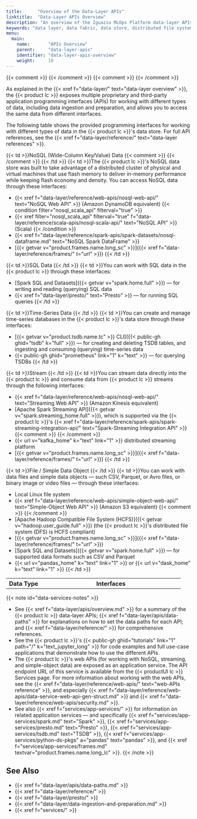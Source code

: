 ```yaml
---
title:      "Overview of the Data-Layer APIs"
linktitle:  "Data-Layer APIs Overview"
description: "An overview of the Iguazio MLOps Platform data-layer APIs for NoSQL (KV), TSDB, stream, and file/object dataa"
keywords: "data layer, data fabric, data store, distributed file system, dsf, platform data layer, platform data fabric, platform distributed file system, platform file system, file system, platform data, platform database, database, data services, data apis, platform apis, apis, nosql, kv, nosql store, kv store, nosql database, nosql tables, data streams, streams, tsdb, time-series data bases, time-series, dask, frames, v3io frames, kafka, pandas, prometheus, v3io prometheus, nuclio, presto, spark, spark dataframes, spark datasets, spark nosql dataframe, spark sql, spark streaming api, v3io tsdb, tsdb cli, tsdb nuclio functions, web apis, nosql web api, simple-object web api, streaming web api"
menu:
  main:
    name:       "APIs Overview"
    parent:     "data-layer-apis"
    identifier: "data-layer-apis-overview"
    weight:     10
---
```

{{< comment >}}<!-- [SITE-RESTRUCT] Replaces the intro/ecosystem/data-fabric.md
  data-fabric (data-layer) APIs overview.
  [TODO-SITE-RESTRUCT-P2] Edit the content and consider duplicating or moving
  to the data-layer/reference/ section.
  [TODO-SITE-RESTRUCT-P3] Check and edit the front-matter keywords. -->
{{< /comment >}}
{{< comment >}}<!-- [TODO-v3io-py-SDK] [IntInfo] (sharonl) TODO: Refer also
  to the V3IO Python SDK [DOC IG-15596]. We still need to decide how to
  document it as part of the platform doc. -->
{{< /comment >}}

As explained in the {{< xref f="data-layer/" text="data-layer overview" >}}, the {{< product lc >}} exposes multiple proprietary and third-party application programming interfaces (APIs) for working with different types of data, including data ingestion and preparation, and allows you to access the same data from different interfaces.

The following table shows the provided programming interfaces for working with different types of data in the {{< product lc >}}'s data store.
For full API references, see the {{< xref f="data-layer/reference/" text="data-layer references" >}}.

<table style="width:100%">
<tr text-align="left">
  <th style="width:20%; vertical-align:'top'; font-weight:bold;">
    Data Type
  </th>
  <th style="font-weight:bold; vertical-align:'top';">
    Interfaces
  </th>
</tr>
<tr>
  {{< td >}}NoSQL (Wide-Column Key/Value) Data
    {{< comment >}}<!-- [IntInfo] (sharonl) (12.2.18) Previously we referred
      to "Unstructured Data (NoSQL)" but Golan said it's incorrect to
      characterize NoSQL as unstructured data (it can be structured or
      unstructured, the main difference, initially, from SQL was that it
      supported distributed DBs), and it's incorrect to refer to Spark DFs
      (even only our NoSQL DF) as a solution for unstructured data because
      Spark DFs work only with structured data. Adi OKed referring simply to
      "NoSQL Data" (and to "SQL Data" in the next row). (17.4.19) I added
      "(Wide-Column Key/Value)" based on the previous v2.x v3io/tutorials
      PlatformComponents.pdf document, which was replaced with this doc page.
    -->
    {{< /comment >}}
  {{< /td >}}
  {{< td >}}The {{< product lc >}}'s NoSQL data store was built to take advantage of a distributed cluster of physical and virtual machines that use flash memory to deliver in-memory performance while keeping flash economy and density.
    You can access NoSQL data through these interfaces:

- {{< xref f="data-layer/reference/web-apis/nosql-web-api/" text="NoSQL Web API" >}} (Amazon DynamoDB equivalent)
{{< condition filter="nosql_scala_api" filterval="true" >}}
- {{< xref filter="nosql_scala_api" filterval="true" f="data-layer/reference/scala-apis/nosql-scala-api/" text="NoSQL API" >}} (Scala)
{{< /condition >}}
- {{< xref f="data-layer/reference/spark-apis/spark-datasets/nosql-dataframe.md" text="NoSQL Spark DataFrame" >}}
- [{{< getvar v="product.frames.name.long_sc" >}}]({{< xref f="data-layer/reference/frames/" t="url" >}})
  {{< /td >}}
</tr>
<tr>
  {{< td >}}SQL Data
  {{< /td >}}
  {{< td >}}You can work with SQL data in the {{< product lc >}} through these interfaces:

- [Spark SQL and Datasets]({{< getvar v="spark.home.full" >}}) &mdash; for writing and reading (querying) SQL data
- {{< xref f="data-layer/presto/" text="Presto" >}} &mdash; for running SQL queries
  {{< /td >}}
<tr>
  {{< td >}}Time-Series Data
  {{< /td >}}
  {{< td >}}You can create and manage time-series databases in the {{< product lc >}}'s data store through these interfaces:

- [{{< getvar v="product.tsdb.name.tc" >}} CLI]({{< public-gh ghid="tsdb" k="full" >}}) &mdash; for creating and deleting TSDB tables, and ingesting and consuming (querying) time-series data
- {{< public-gh ghid="prometheus" link="1" k="text" >}} &mdash; for querying TSDBs
  {{< /td >}}
</tr>
</tr>
<tr>
  {{< td >}}Stream
  {{< /td >}}
  {{< td >}}You can stream data directly into the {{< product lc >}} and consume data from {{< product lc >}} streams through the following interfaces:

- {{< xref f="data-layer/reference/web-apis/nosql-web-api/" text="Streaming Web API" >}} (Amazon Kinesis equivalent)
- [Apache Spark Streaming API]({{< getvar v="spark.streaming_home.full" >}}), which is supported via the {{< product lc >}}'s {{< xref f="data-layer/reference/spark-apis/spark-streaming-integration-api/" text="Spark-Streaming Integration API" >}}
    {{< comment >}}<!-- [c-v3ioutils-python-support] TODO: Verify the Python
      reference with Adi. Currently it's unclear whether we'll officially
      support this but our public taxi-streaming example uses this API. -->
    {{< /comment >}}
- {{< url v="kafka_home" k="text" link="1" >}} distributed streaming platform
- [{{< getvar v="product.frames.name.long_sc" >}}]({{< xref f="data-layer/reference/frames/" t="url" >}})
  {{< /td >}}
</tr>
<tr>
  {{< td >}}File / Simple Data Object
  {{< /td >}}
  {{< td >}}You can work with data files and simple data objects &mdash; such CSV, Parquet, or Avro files, or binary image or video files &mdash; through these interfaces:

- Local Linux file system
- {{< xref f="data-layer/reference/web-apis/simple-object-web-api/" text="Simple-Object Web API" >}} (Amazon S3 equivalent)
    {{< comment >}}<!-- https://aws.amazon.com/documentation/s3/ -->
    {{< /comment >}}
- [Apache Hadoop Compatible File System (HCFS)]({{< getvar v="hadoop.user_guide.full" >}}) (the {{< product lc >}}'s distributed file system (DFS) is HCFS compliant)
- [{{< getvar v="product.frames.name.long_sc" >}}]({{< xref f="data-layer/reference/frames/" t="url" >}})
- [Spark SQL and Datasets]({{< getvar v="spark.home.full" >}}) &mdash; for supported data formats such as CSV and Parquet
- {{< url v="pandas_home" k="text" link="1" >}} or {{< url v="dask_home" k="text" link="1" >}}
  {{< /td >}}
</tr>
</table>

{{< note id="data-services-notes" >}}
- See {{< xref f="data-layer/apis/overview.md" >}} for a summary of the {{< product lc >}} data-layer APIs; {{< xref f="data-layer/apis/data-paths" >}} for explanations on how to set the data paths for each API; and {{< xref f="data-layer/reference/" >}} for comprehensive references.
- See the {{< product lc >}}'s {{< public-gh ghid="tutorials" link="1" path="/" k="text_jupyter_long" >}} for code examples and full use-case applications that demonstrate how to use the different APIs.
- The {{< product lc >}}'s web APIs (for working with NoSQL, streaming, and simple-object data) are exposed as an application service.
    The API endpoint URL of this service is available from the {{< productUI lc >}} <gui-title>Services</gui-title> page.
    For more information about working with the web APIs, see the {{< xref f="data-layer/reference/web-apis/" text="web-APIs reference" >}}, and especially {{< xref f="data-layer/reference/web-apis/data-service-web-api-gen-struct.md" >}} and {{< xref f="data-layer/reference/web-apis/security.md" >}}.
- See also {{< xref f="services/app-services/" >}} for information on related application services &mdash; and specifically {{< xref f="services/app-services/spark.md" text="Spark" >}}, {{< xref f="services/app-services/presto.md" text="Presto" >}}, {{< xref f="services/app-services/tsdb.md" text="TSDB" >}}, {{< xref f="services/app-services/python-ds-pkgs" a="pandas" text="pandas" >}}, and {{< xref f="services/app-services/frames.md" textvar="product.frames.name.long_lc" >}}.
{{< /note >}}

<!-- //////////////////////////////////////// -->
## See Also

- {{< xref f="data-layer/apis/data-paths.md" >}}
- {{< xref f="data-layer/reference/" >}}
- {{< xref f="data-layer/presto/" >}}
- {{< xref f="data-layer/data-ingestion-and-preparation.md" >}}
- {{< xref f="services/" >}}

